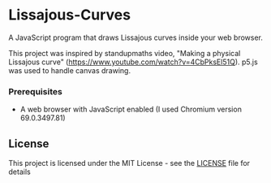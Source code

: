 # Lissajous-Curves
A JavaScript program that draws Lissajous curves inside your web browser.

This project was inspired by standupmaths video, "Making a physical Lissajous curve" (https://www.youtube.com/watch?v=4CbPksEl51Q). p5.js was used to handle canvas drawing.

### Prerequisites
* A web browser with JavaScript enabled (I used Chromium version 69.0.3497.81)

## License
This project is licensed under the MIT License - see the [LICENSE](LICENSE) file for details
